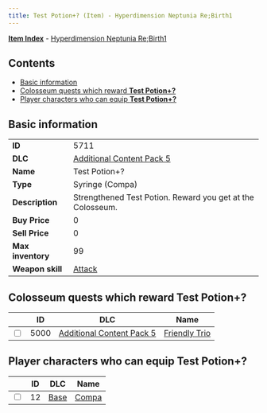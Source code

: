 ```yaml
---
title: Test Potion+? (Item) - Hyperdimension Neptunia Re;Birth1
---
```


[**Item Index**](/neptunia/rb1/item/index.html) - [Hyperdimension Neptunia Re;Birth1](/neptunia/rb1)

## Contents

- [Basic information](#basic-information)
- [Colosseum quests which reward **Test Potion+?**](#colosseum-quests-which-reward-test-potion)
- [Player characters who can equip **Test Potion+?**](#player-characters-who-can-equip-test-potion)
## Basic information

|   |   |
| -- | -- |
| **ID** | 5711 |
| **DLC** | [Additional Content Pack 5](/neptunia/rb1/dlc/14-pack5.html) |
| **Name** | Test Potion+? |
| **Type** | Syringe (Compa) |
| **Description** | Strengthened Test Potion. Reward you get at the Colosseum. |
| **Buy Price** | 0 |
| **Sell Price** | 0 |
| **Max inventory** | 99 |
| **Weapon skill** | [Attack](/neptunia/rb1/skill/1-2001-attack.html) |


## Colosseum quests which reward **Test Potion+?**

|    | ID | DLC | Name |
| -- | -- | --- | ---- |
| <input type="checkbox" id="rb1-colosseum-14-5000" class="trackbox" /> | 5000 | [Additional Content Pack 5](/neptunia/rb1/dlc/14-pack5.html) | [Friendly Trio](/neptunia/rb1/colosseum/14-5000-friendly-trio.html) |


## Player characters who can equip **Test Potion+?**

|    | ID | DLC | Name |
| -- | -- | --- | ---- |
| <input type="checkbox" id="rb1-player-1-12" class="trackbox" /> | 12 | [Base](/neptunia/rb1/dlc/1-base.html) | [Compa](/neptunia/rb1/player/1-12-compa.html) |

